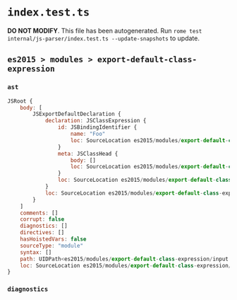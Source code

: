 # `index.test.ts`

**DO NOT MODIFY**. This file has been autogenerated. Run `rome test internal/js-parser/index.test.ts --update-snapshots` to update.

## `es2015 > modules > export-default-class-expression`

### `ast`

```javascript
JSRoot {
	body: [
		JSExportDefaultDeclaration {
			declaration: JSClassExpression {
				id: JSBindingIdentifier {
					name: "Foo"
					loc: SourceLocation es2015/modules/export-default-class-expression/input.js 1:22-1:25 (Foo)
				}
				meta: JSClassHead {
					body: []
					loc: SourceLocation es2015/modules/export-default-class-expression/input.js 1:16-1:28
				}
				loc: SourceLocation es2015/modules/export-default-class-expression/input.js 1:16-1:28
			}
			loc: SourceLocation es2015/modules/export-default-class-expression/input.js 1:0-1:30
		}
	]
	comments: []
	corrupt: false
	diagnostics: []
	directives: []
	hasHoistedVars: false
	sourceType: "module"
	syntax: []
	path: UIDPath<es2015/modules/export-default-class-expression/input.js>
	loc: SourceLocation es2015/modules/export-default-class-expression/input.js 1:0-2:0
}
```

### `diagnostics`

```

```
